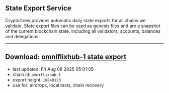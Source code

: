 ## State Export Service
CryptoCrew provides automatic daily state exports for all chains we validate. State export files can be used as genesis files and are a snapshot of the current blockchain state, including all validators, accounts, balances and delegations.

---
**Download: [omniflixhub-1 state export](https://dl-eu2.ccvalidators.com/SERVICE/omniflixhub/omniflixhub-1_export_18849123.json)**
---

- last updated: Fri Aug 08 2025 05:01:05
- chain id: `omniflixhub-1`
- export height: `18849123`
- use for: airdrops, local tests, chain recovery
